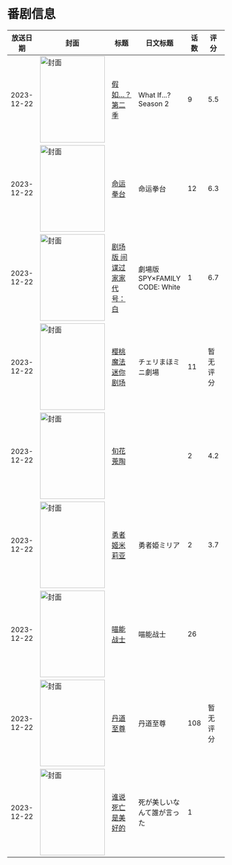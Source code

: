 # 番剧信息

|放送日期|封面|标题|日文标题|话数|评分|评分人数|
|---|---|---|---|---|---|---|
|2023-12-22|<img src="//lain.bgm.tv/pic/cover/c/99/1c/345972_LoPD8.jpg" alt="封面" style="width:150px;height:200px;object-fit:cover;">|[假如…？ 第二季](https://bangumi.tv/subject/345972)|What If...? Season 2|9|5.5|150人评分|
|2023-12-22|<img src="//lain.bgm.tv/pic/cover/c/0b/aa/358565_iCKzs.jpg" alt="封面" style="width:150px;height:200px;object-fit:cover;">|[命运拳台](https://bangumi.tv/subject/358565)|命运拳台|12|6.3|213人评分|
|2023-12-22|<img src="//lain.bgm.tv/pic/cover/c/ec/82/411428_xwKKP.jpg" alt="封面" style="width:150px;height:200px;object-fit:cover;">|[剧场版 间谍过家家 代号：白](https://bangumi.tv/subject/411428)|劇場版 SPY×FAMILY CODE: White|1|6.7|3701人评分|
|2023-12-22|<img src="//lain.bgm.tv/pic/cover/c/c2/8d/454449_iRrre.jpg" alt="封面" style="width:150px;height:200px;object-fit:cover;">|[樱桃魔法迷你剧场](https://bangumi.tv/subject/454449)|チェリまほミニ劇場|11|暂无评分|少于10人评分|
|2023-12-22|<img src="/img/no_icon_subject.png" alt="封面" style="width:150px;height:200px;object-fit:cover;">|[旬花蒐陶](https://bangumi.tv/subject/456600)||2|4.2|76人评分|
|2023-12-22|<img src="/img/no_icon_subject.png" alt="封面" style="width:150px;height:200px;object-fit:cover;">|[勇者姬米莉亚](https://bangumi.tv/subject/457954)|勇者姫ミリア|2|3.7|82人评分|
|2023-12-22|<img src="//lain.bgm.tv/pic/cover/c/cc/e4/470278_y17Sn.jpg" alt="封面" style="width:150px;height:200px;object-fit:cover;">|[喵能战士](https://bangumi.tv/subject/470278)|喵能战士|26|||
|2023-12-22|<img src="//lain.bgm.tv/pic/cover/c/55/1f/471058_NjjJ5.jpg" alt="封面" style="width:150px;height:200px;object-fit:cover;">|[丹道至尊](https://bangumi.tv/subject/471058)|丹道至尊|108|暂无评分|少于10人评分|
|2023-12-22|<img src="//lain.bgm.tv/pic/cover/c/0b/db/500050_QGjI6.jpg" alt="封面" style="width:150px;height:200px;object-fit:cover;">|[谁说死亡是美好的](https://bangumi.tv/subject/500050)|死が美しいなんて誰が言った|1|||
